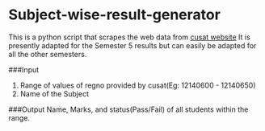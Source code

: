 # Subject-wise-result-generator
This is a python script that scrapes the web data from [cusat website](exam.cusat.ac.in) It is presently adapted for the Semester 5 results but can easily be adapted for all the other semesters.

###Input
1. Range of values of regno provided by cusat(Eg: 12140600 - 12140650)
2. Name of the Subject

###Output
Name, Marks, and status(Pass/Fail) of all students within the range.
